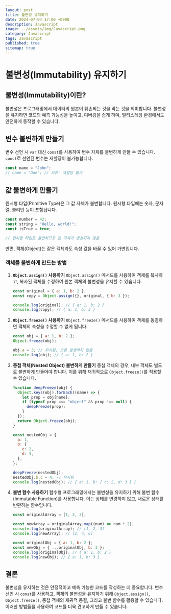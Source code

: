 ```yaml
---
layout: post
title: 불변성 유지하기
date: 2024-07-04 17:00 +0900
description: Javascript
image: ../assets/img/Javascript.png
category: Javascript
tags: Javascript
published: true
sitemap: true
---
```


# 불변성(Immutability) 유지하기

## 불변성(Immutability)이란?

불변성은 프로그래밍에서 데이터의 원본이 훼손되는 것을 막는 것을 의미합니다. 불변성을 유지하면 코드의 예측 가능성을 높이고, 디버깅을 쉽게 하며, 멀티스레딩 환경에서도 안전하게 동작할 수 있습니다.

## 변수 불변하게 만들기

변수 선언 시 `var` 대신 `const`를 사용하여 변수 자체를 불변하게 만들 수 있습니다. `const`로 선언된 변수는 재할당이 불가능합니다.

```javascript
const name = "John";
// name = "Doe"; // 오류: 재할당 불가
```

## 값 불변하게 만들기

원시형 타입(Primitive Type)은 그 값 자체가 불변합니다. 원시형 타입에는 숫자, 문자열, 불리언 등이 포함됩니다.

```javascript
const number = 42;
const string = "Hello, world!";
const isTrue = true;

// 원시형 타입은 불변하므로 값 자체가 변경되지 않음
```

반면, 객체(Object)는 같은 객체라도 속성 값을 바꿀 수 있어 가변입니다.

### 객체를 불변하게 만드는 방법

1. **`Object.assign()` 사용하기**
   `Object.assign()` 메서드를 사용하여 객체를 복사하고, 복사된 객체를 수정하여 원본 객체의 불변성을 유지할 수 있습니다.

   ```javascript
   const original = { a: 1, b: 2 };
   const copy = Object.assign({}, original, { b: 3 });

   console.log(original); // { a: 1, b: 2 }
   console.log(copy); // { a: 1, b: 3 }
   ```

2. **`Object.freeze()` 사용하기**
   `Object.freeze()` 메서드를 사용하여 객체를 동결하면 객체의 속성을 수정할 수 없게 됩니다.

   ```javascript
   const obj = { a: 1, b: 2 };
   Object.freeze(obj);

   obj.a = 3; // 무시됨, 오류 발생하지 않음
   console.log(obj); // { a: 1, b: 2 }
   ```

3. **중첩 객체(Nested Object) 불변하게 만들기**
   중첩 객체의 경우, 내부 객체도 별도로 불변하게 만들어야 합니다. 이를 위해 재귀적으로 `Object.freeze()`를 적용할 수 있습니다.

   ```javascript
   function deepFreeze(obj) {
     Object.keys(obj).forEach((name) => {
       let prop = obj[name];
       if (typeof prop === "object" && prop !== null) {
         deepFreeze(prop);
       }
     });
     return Object.freeze(obj);
   }

   const nestedObj = {
     a: 1,
     b: {
       c: 2,
       d: 3,
     },
   };

   deepFreeze(nestedObj);
   nestedObj.b.c = 4; // 무시됨
   console.log(nestedObj); // { a: 1, b: { c: 2, d: 3 } }
   ```

4. **불변 함수 사용하기**
   함수형 프로그래밍에서는 불변성을 유지하기 위해 불변 함수(Immutable Function)를 사용합니다. 이는 상태를 변경하지 않고, 새로운 상태를 반환하는 함수입니다.

   ```javascript
   const originalArray = [1, 2, 3];

   const newArray = originalArray.map((num) => num * 2);
   console.log(originalArray); // [1, 2, 3]
   console.log(newArray); // [2, 4, 6]

   const originalObj = { a: 1, b: 2 };
   const newObj = { ...originalObj, b: 3 };
   console.log(originalObj); // { a: 1, b: 2 }
   console.log(newObj); // { a: 1, b: 3 }
   ```

## 결론

불변성을 유지하는 것은 안정적이고 예측 가능한 코드를 작성하는 데 중요합니다. 변수 선언 시 `const`를 사용하고, 객체의 불변성을 유지하기 위해 `Object.assign()`, `Object.freeze()`, 중첩 객체의 재귀적 동결, 그리고 불변 함수를 활용할 수 있습니다. 이러한 방법들을 사용하여 코드를 더욱 견고하게 만들 수 있습니다.
